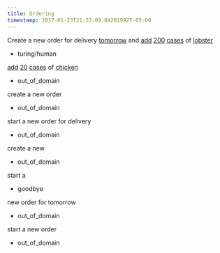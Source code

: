 ```yaml
---
title: Ordering
timestamp: 2017-01-23T21:33:09.042819927-05:00
---
```


Create a new order for delivery [tomorrow](time/deliveryDate#order) and [add](action#order) [200](number/quantity#item) [cases](quantityUom#item) of [lobster](item#name)
* turing/human

[add](action#order) [20](number/quantity#item) [cases](quantityUom#item) of [chicken](name#item)
* out_of_domain

create a new order
* out_of_domain

start a new order for delivery
* out_of_domain

create a new
* out_of_domain

start a
* goodbye

new order for tomorrow
* out_of_domain

start a new order
* out_of_domain
